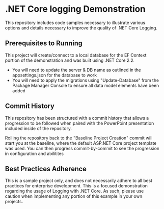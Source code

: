 # .NET Core logging Demonstration

This repository includes code samples necessary to illustrate various options and details necessary to improve the quality of .NET Core Logging.

## Prerequisites to Running

This project will create/connect to a local database for the EF Context portion of the demonstration and was built using .NET Core 2.2.  

* You will need to update the server & DB name as outlined in the appsettings.json for the database to work
* You will need to apply the migrations using "Update-Database" from the Package Manager Console to ensure all data model elements have been added

## Commit History

This repository has been structured with a commit history that allows a progression to be followed when paired with the PowerPoint presentation included inside of the repository.

Rolling the repository back to the "Baseline Project Creation" commit will start you at the baseline, where the default ASP.NET Core project template was used.  You can then progress commit-by-commit to see the progression in configuration and abilitites

## Best Practices Adherence

This is a sample project only, and does not necessarily adhere to all best practices for enterprise development.  This is a focused demonstration regarding the usage of Logging with .NET Core.  As such, please use caution when implementing any portion of this example in your own projects.

